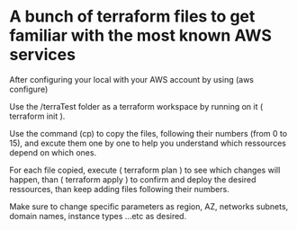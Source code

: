 # A bunch of terraform files to get familiar with the most known AWS services

After configuring your local with your AWS account by using (aws configure)

Use the /terraTest folder as a terraform workspace by running on it ( terraform init ).

Use the command (cp) to copy the files, following their numbers (from 0 to 15), and excute them one by one to help you understand which ressources depend on which ones.

For each file copied, execute ( terraform plan ) to see which changes will happen, than ( terraform apply ) to confirm and deploy the desired ressources, than keep adding files following their numbers.


Make sure to change specific parameters as region, AZ, networks subnets, domain names, instance types ...etc as desired.
